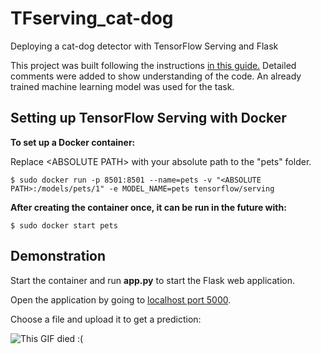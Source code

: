# TFserving_cat-dog
Deploying a cat-dog detector with TensorFlow Serving and Flask

This project was built following the instructions 
[in this guide.](https://www.coursera.org/projects/deploy-models-tensorflow-serving-flask)
Detailed comments were added to show understanding of the code. An already trained machine
learning model was used for the task.

## Setting up TensorFlow Serving with Docker
**To set up a Docker container:**

Replace \<ABSOLUTE PATH\> with your absolute path to the "pets" folder.
```console
$ sudo docker run -p 8501:8501 --name=pets -v "<ABSOLUTE PATH>:/models/pets/1" -e MODEL_NAME=pets tensorflow/serving
```
**After creating the container once, it can be run in the future with:**
```console
$ sudo docker start pets
```

## Demonstration
Start the container and run **app.py** to start the Flask web application.

Open the application by going to [localhost port 5000](http://127.0.0.1:5000/).

Choose a file and upload it to get a prediction:

![This GIF died :(](https://media.giphy.com/media/XCyl3Ik6GDxMiXSHEL/giphy.gif)

